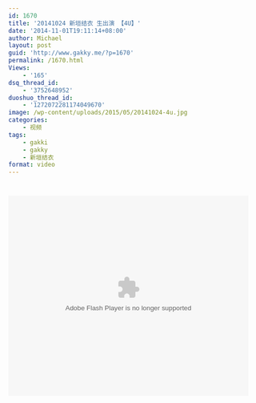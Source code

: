 ```yaml
---
id: 1670
title: '20141024 新垣结衣 生出演 【4U】'
date: '2014-11-01T19:11:14+08:00'
author: Michael
layout: post
guid: 'http://www.gakky.me/?p=1670'
permalink: /1670.html
Views:
    - '165'
dsq_thread_id:
    - '3752648952'
duoshuo_thread_id:
    - '1272072281174049670'
image: /wp-content/uploads/2015/05/20141024-4u.jpg
categories:
    - 视频
tags:
    - gakki
    - gakky
    - 新垣结衣
format: video
---
```


# <embed align="middle" height="400" src="http://player.youku.com/player.php/sid/XODEwNjIwNDYw/v.swf" type="application/x-shockwave-flash" width="480"></embed>